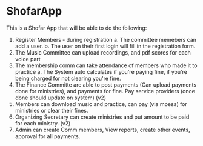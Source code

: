 # ShofarApp

This is a Shofar App that will be able to do the following:
1. Register Members - during registration
    a. The committee memebers can add a user. 
    b. The user on their first login will fill in the registration form.
2. The Music Committee can upload recordings, and pdf scores for each voice part
3. The membership comm can take attendance of members who made it to practice
    a. The System auto calculates if you're paying fine, if you're being charged for not clearing you're fine.
4. The Finance Committe are able to post payments (Can upload payments done for ministries), and payments for fine. Pay service providers (once done should update on system) (v2)
5. Members can download music and practice, can pay (via mpesa) for ministries or clear their fines.
6. Organizing Secretary can create ministries and put amount to be paid for each ministry. (v2)
7. Admin can create Comm members, View reports, create other events, approval for all payments. 